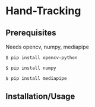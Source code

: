 # Hand-Tracking

## Prerequisites
Needs opencv, numpy, mediapipe

`$ pip install opencv-python`

`$ pip install numpy`

`$ pip install mediapipe`

## Installation/Usage
